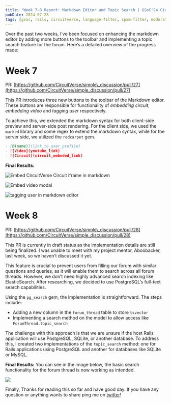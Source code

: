 ```yaml
---
title: "Week 7-8 Report: Markdown Editor and Topic Search | GSoC'24 CircuitVerse"
pubDate: 2024-07-28
tags: [gsoc, rails, circuitverse, language-filter, spam-filter, moderation-tools, spam-reports]
---
```


Over the past two weeks, I’ve been focused on enhancing the markdown editor by adding more buttons to the toolbar and implementing a topic search feature for the forum. Here’s a detailed overview of the progress made:

Week 7
======

PR: [https://github.com/CircuitVerse/simple\_discussion/pull/27](https://github.com/CircuitVerse/simple_discussion/pull/27)

This PR introduces three new buttons to the toolbar of the Markdown editor. These buttons are responsible for functionality of _embedding circuit_, _embedding video_ and _tagging user_ respectively.

To achieve this, we extended the markdown syntax for both client-side preview and server-side post rendering. For the client side, we used the `marked` library and some regex to extend the markdown syntax, while for the server side, we utilized the `redcarpet` gem.

```md
- [@(name)](link_to_user_profile)
- ![Video](youtube_link)
- ![Circuit](circuit_embeded_link)
```

**Final Results:**

![Embed CircuitVerse Circuit iframe in markdown](https://miro.medium.com/v2/resize:fit:630/0*AaPsKbcrZyW6kG3J)

![Embed video modal](https://miro.medium.com/v2/resize:fit:634/1*0K5Yw5oMIM4zsNlSwd41cQ.png)

![tagging user in markdown editor](https://miro.medium.com/v2/resize:fit:605/0*g_tGd4dpaY52ZLP-)

Week 8
======

PR: [https://github.com/CircuitVerse/simple\_discussion/pull/28](https://github.com/CircuitVerse/simple_discussion/pull/28)

This PR is currently in draft status as the implementation details are still being finalized. I was unable to meet with my project mentor, Aboobacker, last week, so we haven’t discussed it yet.

This feature is crucial to prevent users from filling our forum with similar questions and queries, as it will enable them to search across all forum threads. However, we don’t need highly advanced search indexing like ElasticSearch. After researching, we decided to use PostgreSQL’s full-text search capabilities.

Using the `pg_search` gem, the implementation is straightforward. The steps include:

*   Adding a new column in the `forum_thread` table to store `tsvector`
*   Implementing a search method on the model to allow access like `ForumThread.topic_search`

The challenge with this approach is that we are unsure if the host Rails application will use PostgreSQL, SQLite, or another database. To address this, I created two implementations of the `topic_search` method: one for Rails applications using PostgreSQL and another for databases like SQLite or MySQL.

**Final Results:** You can see in the image below, the basic search functionality for the forum thread is now working as intended.

![](https://miro.medium.com/v2/resize:fit:700/1*6wBCwiYdGWTXkgwQeOKVqw.png)

Finally, Thanks for reading this so far and have good day. If you have any question or anything wants to share ping me on [twitter](https://x.com/wshxnv)!
